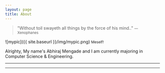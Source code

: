 ```yaml
---
layout: page
title: About
---
```

>"Without toil swayeth all things by the force of his mind.."
><small>— Xenophanes</small>

![mypic]({{ site.baseurl }}/img/mypic.png) <small>Meself!</small>

Alrighty, My name's Abhiraj Mengade and I am currently majoring in Computer Science & Engineering.

---



---

